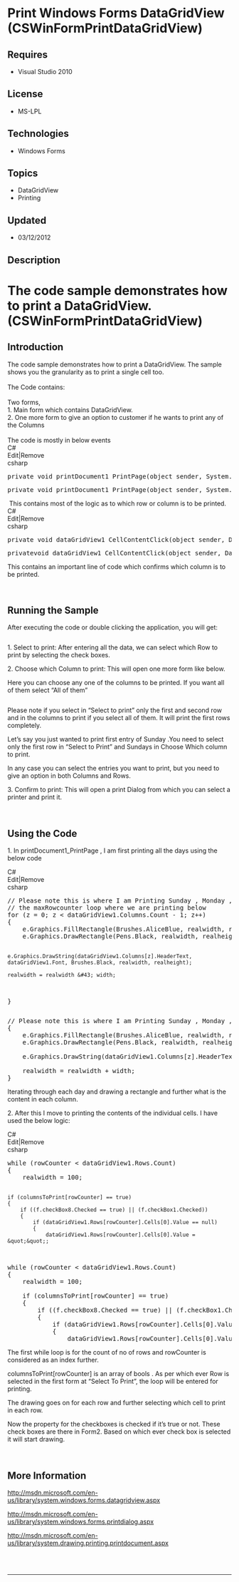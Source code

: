 # Print Windows Forms DataGridView (CSWinFormPrintDataGridView)
## Requires
- Visual Studio 2010
## License
- MS-LPL
## Technologies
- Windows Forms
## Topics
- DataGridView
- Printing
## Updated
- 03/12/2012
## Description

<h1>The code sample demonstrates how to print a DataGridView. (CSWinFormPrintDataGridView)</h1>
<h2>Introduction</h2>
<div>The code sample demonstrates how to print a DataGridView. The sample shows you the granularity as to print a single cell too.</div>
<div>&nbsp;</div>
<div>The Code contains:</div>
<div>&nbsp;</div>
<div>Two forms,</div>
<div>1. Main form which contains DataGridView.</div>
<div>2. One more form to give an option to customer if he wants to print any of the Columns</div>
<div>&nbsp;</div>
<div>The code is mostly in below events</div>
<div>
<div class="scriptcode">
<div class="pluginEditHolder" pluginCommand="mceScriptCode">
<div class="title"><span>C#</span></div>
<div class="pluginLinkHolder"><span class="pluginEditHolderLink">Edit</span>|<span class="pluginRemoveHolderLink">Remove</span></div>
<span class="hidden">csharp</span>
<pre class="hidden">private void printDocument1_PrintPage(object sender, System.Drawing.Printing.PrintPageEventArgs e)</pre>
<div class="preview">
<pre class="csharp"><span class="cs__keyword">private</span>&nbsp;<span class="cs__keyword">void</span>&nbsp;printDocument1_PrintPage(<span class="cs__keyword">object</span>&nbsp;sender,&nbsp;System.Drawing.Printing.PrintPageEventArgs&nbsp;e)</pre>
</div>
</div>
</div>
<div class="endscriptcode">&nbsp;This contains most of the logic as to which row or column is to be printed.
<div class="scriptcode">
<div class="pluginEditHolder" pluginCommand="mceScriptCode">
<div class="title"><span>C#</span></div>
<div class="pluginLinkHolder"><span class="pluginEditHolderLink">Edit</span>|<span class="pluginRemoveHolderLink">Remove</span></div>
<span class="hidden">csharp</span>
<pre class="hidden">private void dataGridView1_CellContentClick(object sender, DataGridViewCellEventArgs e)</pre>
<div class="preview">
<pre class="csharp"><span class="cs__keyword">private</span><span class="cs__keyword">void</span>&nbsp;dataGridView1_CellContentClick(<span class="cs__keyword">object</span>&nbsp;sender,&nbsp;DataGridViewCellEventArgs&nbsp;e)</pre>
</div>
</div>
</div>
<p>This contains an important line of code which confirms which column is to be printed.</p>
<p>&nbsp;</p>
<h2>Running the Sample</h2>
<p>After executing the code or double clicking the application, you will get:</p>
<p><img src="54175-image001.png" alt=""></p>
<p>1. Select to print: After entering all the data, we can select which Row to print by selecting the check boxes.</p>
<p>2. Choose which Column to print: This will open one more form like below.</p>
<p>Here you can choose any one of the columns to be printed. If you want all of them select &ldquo;All of them&rdquo;</p>
<p><img src="54176-image002.png" alt=""></p>
<p>Please note if you select in &ldquo;Select to print&rdquo; only the first and second row and in the columns to print if you select all of them. It will print the first rows completely.</p>
<p>Let&rsquo;s say you just wanted to print first entry of Sunday .You need to select only the first row in &ldquo;Select to Print&rdquo; and Sundays in Choose Which column to print.</p>
<p>In any case you can select the entries you want to print, but you need to give an option in both Columns and Rows.</p>
<p>3. Confirm to print: This will open a print Dialog from which you can select a printer and print it.</p>
<p>&nbsp;</p>
<h2>Using the Code</h2>
<p>1. In printDocument1_PrintPage , I am first printing all the days using the below code</p>
<div class="scriptcode">
<div class="pluginEditHolder" pluginCommand="mceScriptCode">
<div class="title"><span>C#</span></div>
<div class="pluginLinkHolder"><span class="pluginEditHolderLink">Edit</span>|<span class="pluginRemoveHolderLink">Remove</span></div>
<span class="hidden">csharp</span>
<pre class="hidden">// Please note this is where I am Printing Sunday , Monday , Tuesday.... We can also move rowCounter to 
// the maxRowcounter loop where we are printing below 
for (z = 0; z &lt; dataGridView1.Columns.Count - 1; z&#43;&#43;)
{
    e.Graphics.FillRectangle(Brushes.AliceBlue, realwidth, realheight, width, height);
    e.Graphics.DrawRectangle(Pens.Black, realwidth, realheight, width, height);
 
    e.Graphics.DrawString(dataGridView1.Columns[z].HeaderText, dataGridView1.Font, Brushes.Black, realwidth, realheight);
 
    realwidth = realwidth &#43; width;
}
</pre>
<div class="preview">
<pre class="csharp"><span class="cs__com">//&nbsp;Please&nbsp;note&nbsp;this&nbsp;is&nbsp;where&nbsp;I&nbsp;am&nbsp;Printing&nbsp;Sunday&nbsp;,&nbsp;Monday&nbsp;,&nbsp;Tuesday....&nbsp;We&nbsp;can&nbsp;also&nbsp;move&nbsp;rowCounter&nbsp;to&nbsp;</span><span class="cs__com">//&nbsp;the&nbsp;maxRowcounter&nbsp;loop&nbsp;where&nbsp;we&nbsp;are&nbsp;printing&nbsp;below&nbsp;</span><span class="cs__keyword">for</span>&nbsp;(z&nbsp;=&nbsp;<span class="cs__number">0</span>;&nbsp;z&nbsp;&lt;&nbsp;dataGridView1.Columns.Count&nbsp;-&nbsp;<span class="cs__number">1</span>;&nbsp;z&#43;&#43;)&nbsp;
{&nbsp;
&nbsp;&nbsp;&nbsp;&nbsp;e.Graphics.FillRectangle(Brushes.AliceBlue,&nbsp;realwidth,&nbsp;realheight,&nbsp;width,&nbsp;height);&nbsp;
&nbsp;&nbsp;&nbsp;&nbsp;e.Graphics.DrawRectangle(Pens.Black,&nbsp;realwidth,&nbsp;realheight,&nbsp;width,&nbsp;height);&nbsp;
&nbsp;&nbsp;
&nbsp;&nbsp;&nbsp;&nbsp;e.Graphics.DrawString(dataGridView1.Columns[z].HeaderText,&nbsp;dataGridView1.Font,&nbsp;Brushes.Black,&nbsp;realwidth,&nbsp;realheight);&nbsp;
&nbsp;&nbsp;
&nbsp;&nbsp;&nbsp;&nbsp;realwidth&nbsp;=&nbsp;realwidth&nbsp;&#43;&nbsp;width;&nbsp;
}&nbsp;
</pre>
</div>
</div>
</div>
<p>Iterating through each day and drawing a rectangle and further what is the content in each column.</p>
<p>2. After this I move to printing the contents of the individual cells. I have used the below logic:</p>
<div class="scriptcode">
<div class="pluginEditHolder" pluginCommand="mceScriptCode">
<div class="title"><span>C#</span></div>
<div class="pluginLinkHolder"><span class="pluginEditHolderLink">Edit</span>|<span class="pluginRemoveHolderLink">Remove</span></div>
<span class="hidden">csharp</span>
<pre class="hidden">while (rowCounter &lt; dataGridView1.Rows.Count)
{
    realwidth = 100;
 
    if (columnsToPrint[rowCounter] == true)
    {
        if ((f.checkBox8.Checked == true) || (f.checkBox1.Checked))
        {
            if (dataGridView1.Rows[rowCounter].Cells[0].Value == null)
            {
                dataGridView1.Rows[rowCounter].Cells[0].Value = &quot;&quot;;
</pre>
<div class="preview">
<pre class="csharp"><span class="cs__keyword">while</span>&nbsp;(rowCounter&nbsp;&lt;&nbsp;dataGridView1.Rows.Count)&nbsp;
{&nbsp;
&nbsp;&nbsp;&nbsp;&nbsp;realwidth&nbsp;=&nbsp;<span class="cs__number">100</span>;&nbsp;
&nbsp;&nbsp;
&nbsp;&nbsp;&nbsp;&nbsp;<span class="cs__keyword">if</span>&nbsp;(columnsToPrint[rowCounter]&nbsp;==&nbsp;<span class="cs__keyword">true</span>)&nbsp;
&nbsp;&nbsp;&nbsp;&nbsp;{&nbsp;
&nbsp;&nbsp;&nbsp;&nbsp;&nbsp;&nbsp;&nbsp;&nbsp;<span class="cs__keyword">if</span>&nbsp;((f.checkBox8.Checked&nbsp;==&nbsp;<span class="cs__keyword">true</span>)&nbsp;||&nbsp;(f.checkBox1.Checked))&nbsp;
&nbsp;&nbsp;&nbsp;&nbsp;&nbsp;&nbsp;&nbsp;&nbsp;{&nbsp;
&nbsp;&nbsp;&nbsp;&nbsp;&nbsp;&nbsp;&nbsp;&nbsp;&nbsp;&nbsp;&nbsp;&nbsp;<span class="cs__keyword">if</span>&nbsp;(dataGridView1.Rows[rowCounter].Cells[<span class="cs__number">0</span>].Value&nbsp;==&nbsp;<span class="cs__keyword">null</span>)&nbsp;
&nbsp;&nbsp;&nbsp;&nbsp;&nbsp;&nbsp;&nbsp;&nbsp;&nbsp;&nbsp;&nbsp;&nbsp;{&nbsp;
&nbsp;&nbsp;&nbsp;&nbsp;&nbsp;&nbsp;&nbsp;&nbsp;&nbsp;&nbsp;&nbsp;&nbsp;&nbsp;&nbsp;&nbsp;&nbsp;dataGridView1.Rows[rowCounter].Cells[<span class="cs__number">0</span>].Value&nbsp;=&nbsp;<span class="cs__string">&quot;&quot;</span>;&nbsp;
</pre>
</div>
</div>
</div>
<p>The first while loop is for the count of no of rows and rowCounter is considered as an index further.</p>
<p>columnsToPrint[rowCounter] is an array of bools . As per which ever Row is selected in the first form at &ldquo;Select To Print&rdquo;, the loop will be entered for printing.</p>
<p>The drawing goes on for each row and further selecting which cell to print in each row.</p>
<p>Now the property for the checkboxes is checked if it&rsquo;s true or not. These check boxes are there in Form2. Based on which ever check box is selected it will start drawing.</p>
<p>&nbsp;</p>
<h2>More Information</h2>
<p><a href="http://msdn.microsoft.com/en-us/library/system.windows.forms.datagridview.aspx">http://msdn.microsoft.com/en-us/library/system.windows.forms.datagridview.aspx</a></p>
<p><a href="http://msdn.microsoft.com/en-us/library/system.windows.forms.printdialog.aspx">http://msdn.microsoft.com/en-us/library/system.windows.forms.printdialog.aspx</a></p>
<p><a href="http://msdn.microsoft.com/en-us/library/system.drawing.printing.printdocument.aspx">http://msdn.microsoft.com/en-us/library/system.drawing.printing.printdocument.aspx</a></p>
</div>
</div>
<div>&nbsp;</div>
<div></div>
<div><br>
<hr>
<div><a href="http://go.microsoft.com/?linkid=9759640" style="margin-top:3px"><img src="-onecodelogo" alt=""></a></div>
</div>
